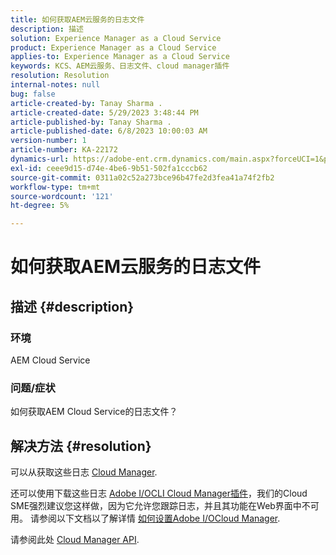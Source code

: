 ```yaml
---
title: 如何获取AEM云服务的日志文件
description: 描述
solution: Experience Manager as a Cloud Service
product: Experience Manager as a Cloud Service
applies-to: Experience Manager as a Cloud Service
keywords: KCS、AEM云服务、日志文件、cloud manager插件
resolution: Resolution
internal-notes: null
bug: false
article-created-by: Tanay Sharma .
article-created-date: 5/29/2023 3:48:44 PM
article-published-by: Tanay Sharma .
article-published-date: 6/8/2023 10:00:03 AM
version-number: 1
article-number: KA-22172
dynamics-url: https://adobe-ent.crm.dynamics.com/main.aspx?forceUCI=1&pagetype=entityrecord&etn=knowledgearticle&id=7a075947-38fe-ed11-8f6e-6045bd006b3d
exl-id: ceee9d15-d74e-4be6-9b51-502fa1cccb62
source-git-commit: 0311a02c52a273bce96b47fe2d3fea41a74f2fb2
workflow-type: tm+mt
source-wordcount: '121'
ht-degree: 5%

---
```


# 如何获取AEM云服务的日志文件

## 描述 {#description}


### <b>环境</b>

AEM Cloud Service



### <b>问题/症状</b>

如何获取AEM Cloud Service的日志文件？




## 解决方法 {#resolution}


可以从获取这些日志 [Cloud Manager](https://experienceleague.adobe.com/docs/experience-manager-cloud-service/content/implementing/using-cloud-manager/manage-logs.html?lang=en).

还可以使用下载这些日志 [Adobe I/OCLI Cloud Manager插件](https://github.com/adobe/aio-cli-plugin-cloudmanager)，我们的Cloud SME强烈建议您这样做，因为它允许您跟踪日志，并且其功能在Web界面中不可用。 请参阅以下文档以了解详情 [如何设置Adobe I/OCloud Manager](https://experienceleaguecommunities.adobe.com/t5/adobe-experience-manager/setting-up-adobe-i-o-cli-for-cloud-manager-aem-community-blog/m-p/380156).

请参阅此处 [Cloud Manager API](https://developer.adobe.com/experience-cloud/cloud-manager/reference/api/#operation/getEnvironmentLogs).
